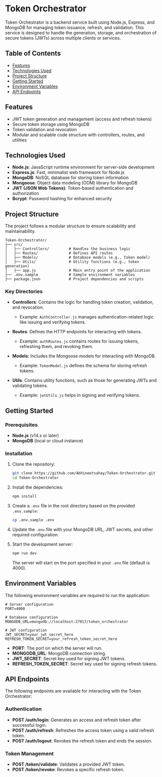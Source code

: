 # Token Orchestrator

Token Orchestrator is a backend service built using Node.js, Express, and MongoDB for managing token issuance, refresh, and validation. This service is designed to handle the generation, storage, and orchestration of secure tokens (JWTs) across multiple clients or services.

## Table of Contents

- [Features](#features)
- [Technologies Used](#technologies-used)
- [Project Structure](#project-structure)
- [Getting Started](#getting-started)
- [Environment Variables](#environment-variables)
- [API Endpoints](#api-endpoints)

## Features

- JWT token generation and management (access and refresh tokens)
- Secure token storage using MongoDB
- Token validation and revocation
- Modular and scalable code structure with controllers, routes, and utilities

## Technologies Used

- **Node.js**: JavaScript runtime environment for server-side development
- **Express.js**: Fast, minimalist web framework for Node.js
- **MongoDB**: NoSQL database for storing token information
- **Mongoose**: Object data modeling (ODM) library for MongoDB
- **JWT (JSON Web Tokens)**: Token-based authentication and authorization
- **Bcrypt**: Password hashing for enhanced security

## Project Structure

The project follows a modular structure to ensure scalability and maintainability.

```
Token-Orchestrator/
├── src/
│   ├── Controllers/         # Handles the business logic
│   ├── Routes/              # Defines API routes
│   ├── Models/              # Database models (e.g., Token model)
│   ├── Utils/               # Utility functions (e.g., token generation)
│   ├── app.js               # Main entry point of the application
├── .env.sample              # Sample environment variables
├── package.json             # Project dependencies and scripts
```

### Key Directories

- **Controllers**: Contains the logic for handling token creation, validation, and revocation.
  - Example: `AuthController.js` manages authentication-related logic like issuing and verifying tokens.
  
- **Routes**: Defines the HTTP endpoints for interacting with tokens.
  - Example: `authRoutes.js` contains routes for issuing tokens, refreshing them, and revoking them.
  
- **Models**: Includes the Mongoose models for interacting with MongoDB.
  - Example: `TokenModel.js` defines the schema for storing refresh tokens.

- **Utils**: Contains utility functions, such as those for generating JWTs and validating tokens.
  - Example: `jwtUtils.js` helps in signing and verifying tokens.

## Getting Started

### Prerequisites

- **Node.js** (v14.x or later)
- **MongoDB** (local or cloud instance)

### Installation

1. Clone the repository:

   ```bash
   git clone https://github.com/Abhineetsahay/Token-Orchestrator.git
   cd Token-Orchestrator
   ```

2. Install the dependencies:

   ```bash
   npm install
   ```

3. Create a `.env` file in the root directory based on the provided `.env.sample`:

   ```bash
   cp .env.sample .env
   ```

4. Update the `.env` file with your MongoDB URL, JWT secrets, and other required configuration.

5. Start the development server:

   ```bash
   npm run dev
   ```

   The server will start on the port specified in your `.env` file (default is 4000).

## Environment Variables

The following environment variables are required to run the application:

```env
# Server configuration
PORT=4000

# Database configuration
MONGODB_URL=mongodb://localhost:27017/token_orchestrator

# JWT configuration
JWT_SECRET=your_jwt_secret_here
REFRESH_TOKEN_SECRET=your_refresh_token_secret_here
```

- **PORT**: The port on which the server will run.
- **MONGODB_URL**: MongoDB connection string.
- **JWT_SECRET**: Secret key used for signing JWT tokens.
- **REFRESH_TOKEN_SECRET**: Secret key used for signing refresh tokens.

## API Endpoints

The following endpoints are available for interacting with the Token Orchestrator:

### Authentication

- **POST /auth/login**: Generates an access and refresh token after successful login.
- **POST /auth/refresh**: Refreshes the access token using a valid refresh token.
- **POST /auth/logout**: Revokes the refresh token and ends the session.

### Token Management

- **POST /token/validate**: Validates a provided JWT token.
- **POST /token/revoke**: Revokes a specific refresh token.
